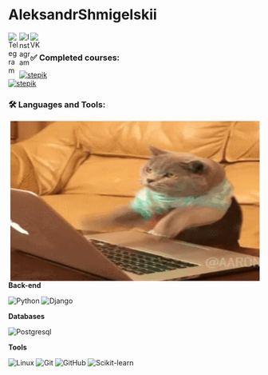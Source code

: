 # AleksandrShmigelskii

<a href="https://t.me/oh_alexandr">
  <img align="left" alt="Telegram" width="22px" src="https://camo.githubusercontent.com/5c1975da7d9ab735ceb71c57b6c7e48ff3e08ca4/68747470733a2f2f6564656e742e6769746875622e696f2f537570657254696e7949636f6e732f696d616765732f7376672f74656c656772616d2e737667">
</a>
<a href="https://www.instagram.com/_alex_shmigelskii_/">
  <img align="left" alt="Instagram" width="22px" src="https://pngicon.ru/file/uploads/instagram-128x128.png">
</a>
<a href="https://vk.com/syn_maminoy_podrug">
  <img align="left" alt="VK" width="22px" src="https://pngicon.ru/file/uploads/vk-128x128.png">
</a>

<br>


### ✅ Сompleted courses:
[![stepik](https://img.shields.io/badge/-"Python":_course_for_Beginners-1E3647?style=for-the-badge&logo=stepik&logoColor=1E90FF)]( https://stepik.org/cert/1180227)
<br>
[![stepik](https://img.shields.io/badge/-"Python":_Advanced_course-1E3647?style=for-the-badge&logo=stepik&logoColor=1E90FF)]( https://stepik.org/cert/1675506)

### 🛠 Languages and Tools:

<img align="right" alt="GIF" src="https://github.com/AlexShmigelskii/AleksandrShmigelskii/blob/main/coding.gif?raw=true" width="500" height="320" />

**Back-end**

![Python](https://img.shields.io/badge/-Python-black?style=for-the-badge&logo=Python)
![Django](https://img.shields.io/badge/-Django-0aad48?style=for-the-badge&logo=Django)


**Databases**

![Postgresql](https://img.shields.io/badge/-Postgresql-%232c3e50?style=for-the-badge&logo=Postgresql)


**Tools**

![Linux](https://img.shields.io/badge/Linux-black?style=for-the-badge&logo=linux)
![Git](https://img.shields.io/badge/-Git-black?style=for-the-badge&logo=git)
![GitHub](https://img.shields.io/badge/-GitHub-181717?style=for-the-badge&logo=github)
![Scikit-learn](https://img.shields.io/badge/-GitHub-181717?style=for-the-badge&logo=github)
